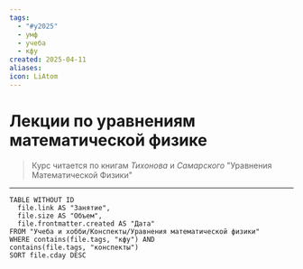 ```yaml
---
tags:
  - "#y2025"
  - умф
  - учеба
  - кфу
created: 2025-04-11
aliases: 
icon: LiAtom
---
```


# Лекции по уравнениям математической физике
> Курс читается по книгам *Тихонова* и *Самарского* "Уравнения Математической Физики"

---

```dataview
TABLE WITHOUT ID
  file.link AS "Занятие",
  file.size AS "Объем",
  file.frontmatter.created AS "Дата"
FROM "Учеба и хобби/Конспекты/Уравнения математической физики"
WHERE contains(file.tags, "кфу") AND
contains(file.tags, "конспекты")
SORT file.cday DESC
```

